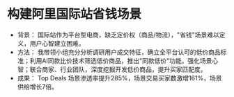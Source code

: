 # 构建阿里国际站省钱场景

- 背景：
  国际站作为平台型电商，缺乏定价权（商品/物流），"省钱"场景难以定义，用户心智建立困难。
- 方法：
  我带领小组充分分析调研用户成交特征，确立全平台认可的低价商品标准；利用AI同款比价技术筛选低价商品，推出"同款低价"功能，强化场景心智；联合商家、行业团队，深度挖掘开发低价商品，提升买家匹配度。
- 成果：
  Top Deals 场景渗透率提升285%，场景交易买家数激增161%，场景供给增长7倍。
